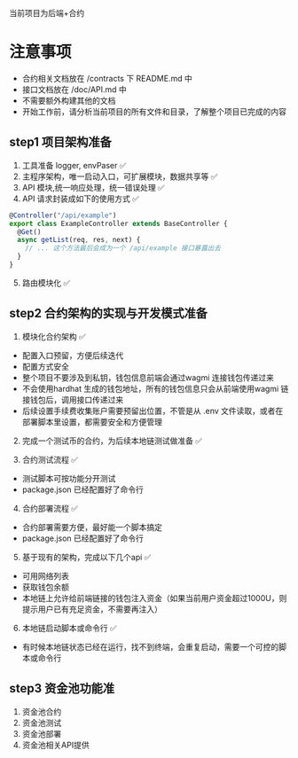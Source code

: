 当前项目为后端+合约

# 注意事项

- 合约相关文档放在 /contracts 下 README.md 中
- 接口文档放在 /doc/API.md 中
- 不需要额外构建其他的文档
- 开始工作前，请分析当前项目的所有文件和目录，了解整个项目已完成的内容

## step1 项目架构准备

1. 工具准备 logger, envPaser ✅
2. 主程序架构，唯一启动入口，可扩展模块，数据共享等 ✅
3. API 模块,统一响应处理，统一错误处理 ✅
4. API 请求封装成如下的使用方式 ✅

```typescript
@Controller("/api/example")
export class ExampleController extends BaseController {
  @Get()
  async getList(req, res, next) {
    // ... 这个方法最后会成为一个 /api/example 接口暴露出去
  }
}
```

5. 路由模块化 ✅

## step2 合约架构的实现与开发模式准备

1.  模块化合约架构 ✅

- 配置入口预留，方便后续迭代
- 配置方式安全
- 整个项目不要涉及到私钥，钱包信息前端会通过wagmi 连接钱包传递过来
- 不会使用hardhat 生成的钱包地址，所有的钱包信息只会从前端使用wagmi 链接钱包后，调用接口传递过来
- 后续设置手续费收集账户需要预留出位置，不管是从 .env 文件读取，或者在部署脚本里设置，都需要安全和方便管理

2. 完成一个测试币的合约，为后续本地链测试做准备 ✅

3. 合约测试流程 ✅

- 测试脚本可按功能分开测试
- package.json 已经配置好了命令行

4. 合约部署流程 ✅

- 合约部署需要方便，最好能一个脚本搞定
- package.json 已经配置好了命令行

5. 基于现有的架构，完成以下几个api ✅

- 可用网络列表
- 获取钱包余额
- 本地链上允许给前端链接的钱包注入资金（如果当前用户资金超过1000U，则提示用户已有充足资金，不需要再注入）

6. 本地链启动脚本或命令行 ✅

- 有时候本地链状态已经在运行，找不到终端，会重复启动，需要一个可控的脚本或命令行

## step3 资金池功能准

1. 资金池合约
2. 资金池测试
3. 资金池部署
4. 资金池相关API提供
